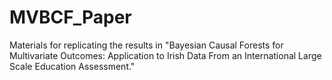 # MVBCF_Paper
Materials for replicating the results in "Bayesian Causal Forests for Multivariate Outcomes: Application to Irish Data From an International Large Scale Education Assessment."
